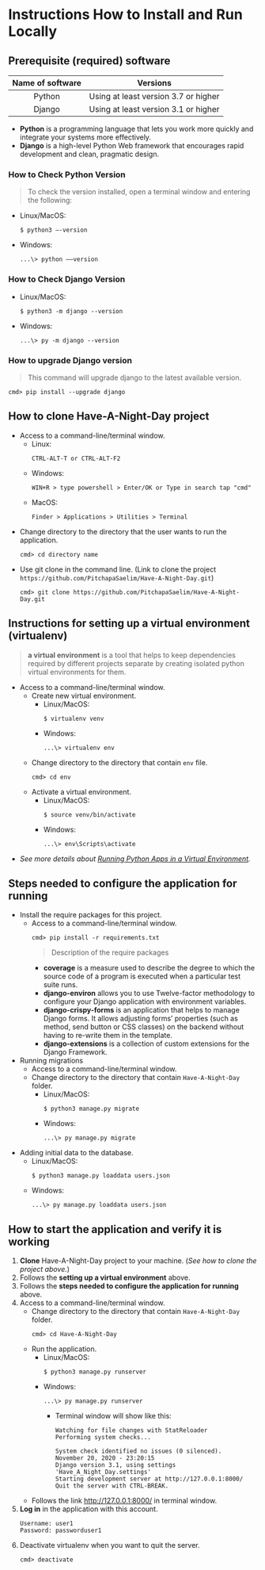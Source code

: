 # Instructions How to Install and Run Locally
## Prerequisite (required) software
|    Name of software    | Versions |
|:----------------------:|:--------:|
|Python|Using at least version 3.7 or higher|
|Django|Using at least version 3.1 or higher|

* **Python** is a programming language that lets you work more quickly and integrate your systems more effectively.
* **Django** is a high-level Python Web framework that encourages rapid development and clean, pragmatic design.

### How to Check Python Version 
> To check the version installed, open a terminal window and entering the following:
* Linux/MacOS:
    ```
    $ python3 –-version
    ``` 
* Windows: 
    ``` 
    ...\> python ––version
    ```
### How to Check Django Version 
* Linux/MacOS:
    ```
    $ python3 -m django --version
    ```
* Windows: 
    ``` 
    ...\> py -m django --version
    ```
### How to upgrade Django version
> This command will upgrade django to the latest available version.
```
cmd> pip install --upgrade django
```
## How to clone Have-A-Night-Day project
* Access to a command-line/terminal window.
    * Linux:
        ```
        CTRL-ALT-T or CTRL-ALT-F2
        ``` 
    * Windows: 
        ``` 
        WIN+R > type powershell > Enter/OK or Type in search tap "cmd"
        ```
    * MacOS: 
        ```
        Finder > Applications > Utilities > Terminal
        ```
* Change directory to the directory that the user wants to run the application.
    ```
    cmd> cd directory name
    ```
* Use git clone in the command line. (Link to clone the project `https://github.com/PitchapaSaelim/Have-A-Night-Day.git`)
    ```
    cmd> git clone https://github.com/PitchapaSaelim/Have-A-Night-Day.git
    ```
## Instructions for setting up a virtual environment (virtualenv)
> **a virtual environment** is a tool that helps to keep dependencies required by different projects separate by creating isolated python virtual environments for them.
* Access to a command-line/terminal window.
    * Create new virtual environment.
        * Linux/MacOS:
            ```
            $ virtualenv venv
            ```
        * Windows:
            ```
            ...\> virtualenv env
            ``` 
    * Change directory to the directory that contain `env` file.
        ```
        cmd> cd env
        ``` 
    * Activate a virtual environment.
        * Linux/MacOS:
            ```
            $ source venv/bin/activate
            ```
        * Windows:
            ```
            ...\> env\Scripts\activate
            ```  
* *See more details about [Running Python Apps in a Virtual Environment](https://cpske.github.io/ISP/django/virtualenv).*
## Steps needed to configure the application for running
* Install the require packages for this project.
    * Access to a command-line/terminal window.
        ```
        cmd> pip install -r requirements.txt
        ``` 
        > Description of the require packages
        * **coverage** is a measure used to describe the degree to which the source code of a program is executed when a particular test suite runs.
        * **django-environ** allows you to use Twelve-factor methodology to configure your Django application with environment variables.
        * **django-crispy-forms** is an application that helps to manage Django forms. It allows adjusting forms’ properties (such as method, send button or CSS classes) on the backend without having to re-write them in the template.
        * **django-extensions** is a collection of custom extensions for the Django Framework.
* Running migrations
    * Access to a command-line/terminal window.
    * Change directory to the directory that contain `Have-A-Night-Day` folder.
        * Linux/MacOS:
            ```
            $ python3 manage.py migrate
            ```
        * Windows:
            ```
            ...\> py manage.py migrate
            ``` 
* Adding initial data to the database.
    * Linux/MacOS:
        ```
        $ python3 manage.py loaddata users.json
        ```
    * Windows:
        ```
        ...\> py manage.py loaddata users.json
        ``` 
## How to start the application and verify it is working
1. **Clone** Have-A-Night-Day project to your machine. (*See how to clone the project above.*)
2. Follows the **setting up a virtual environment** above.
3. Follows the **steps needed to configure the application for running** above.
4. Access to a command-line/terminal window.
    * Change directory to the directory that contain `Have-A-Night-Day` folder.
        ```
        cmd> cd Have-A-Night-Day
        ```
    * Run the application.
        * Linux/MacOS:
            ```
            $ python3 manage.py runserver
            ```
        * Windows:
            ```
            ...\> py manage.py runserver
            ``` 
            * Terminal window will show like this:
                ``` 
                Watching for file changes with StatReloader
                Performing system checks...

                System check identified no issues (0 silenced).
                November 20, 2020 - 23:20:15
                Django version 3.1, using settings 'Have_A_Night_Day.settings'
                Starting development server at http://127.0.0.1:8000/
                Quit the server with CTRL-BREAK.
                ``` 
    * Follows the link http://127.0.0.1:8000/ in terminal window.
5. **Log in** in the application with this account. 
    ```
    Username: user1
    Password: passworduser1
    ``` 
6. Deactivate virtualenv when you want to quit the server.
    ```
    cmd> deactivate 
    ``` 
